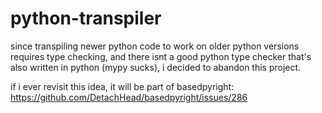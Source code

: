 # python-transpiler

since transpiling newer python code to work on older python versions requires type checking, and there isnt a good python type checker that's also written in python (mypy sucks), i decided to abandon this project.

if i ever revisit this idea, it will be part of basedpyright: https://github.com/DetachHead/basedpyright/issues/286
